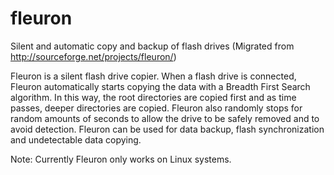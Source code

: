 # fleuron
Silent and automatic copy and backup of flash drives (Migrated from http://sourceforge.net/projects/fleuron/)

Fleuron is a silent flash drive copier. When a flash drive is connected, Fleuron automatically starts copying the data with a Breadth First Search algorithm. In this way, the root directories are copied first and as time passes, deeper directories are copied. Fleuron also randomly stops for random amounts of seconds to allow the drive to be safely removed and to avoid detection. Fleuron can be used for data backup, flash synchronization and undetectable data copying. 

Note: Currently Fleuron only works on Linux systems.
